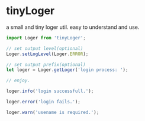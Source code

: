 # tinyLoger

a small and tiny loger util. easy to understand and use.

```javascript
import Loger from 'tinyLoger';

// set output level(optional)
Loger.setLogLevel(Loger.ERROR);

// set output prefix(optional)
let loger = Loger.getLoger('login process: ');

// enjoy.

loger.info('login successfull.');

loger.error('login fails.');

loger.warn('usename is required.');

```
